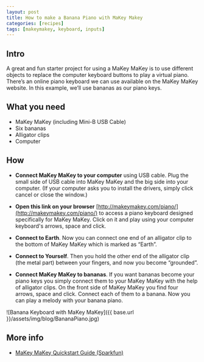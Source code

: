 ```yaml
---
layout: post
title: How to make a Banana Piano with MaKey Makey
categories: [recipes]
tags: [makeymakey, keyboard, inputs]
---
```


## Intro

A great and fun starter project for using a MaKey MaKey is to use different objects to replace the computer keyboard buttons to play a virtual piano. There’s an online piano keyboard we can use available on the MaKey MaKey website. In this example, we’ll use bananas as our piano keys.

## What you need

- MaKey MaKey (including Mini-B USB Cable)
- Six bananas
- Alligator clips
- Computer

## How

- **Connect MaKey MaKey to your computer** using USB cable. Plug the small side of USB cable into MaKey MaKey and the big side into your computer. (If your computer asks you to install the drivers, simply click cancel or close the window.)

- **Open this link on your browser** [http://makeymakey.com/piano/](http://makeymakey.com/piano/) to access a piano keyboard designed specifically for MaKey MaKey. Click on it and play using your computer keyboard's arrows, space and click.

- **Connect to Earth**. Now you can connect one end of an alligator clip to the bottom of MaKey MaKey which is marked as “Earth”.

- **Connect to Yourself**. Then you hold the other end of the alligator clip (the metal part) between your fingers, and now you become “grounded”.

- **Connect MaKey MaKey to bananas**. If you want bananas become your piano keys you simply connect them to your MaKey MaKey with the help of alligator clips. On the front side of MaKey MaKey you find four arrows, space and click. Connect each of them to a banana. Now you can play a melody with your banana piano.

![Banana Keyboard with MaKey MaKey]({{ base.url }}/assets/img/blog/BananaPiano.jpg)

## More info
 - [MaKey MaKey Quickstart Guide (Sparkfun)](https://learn.sparkfun.com/tutorials/makey-makey-quickstart-guide)
